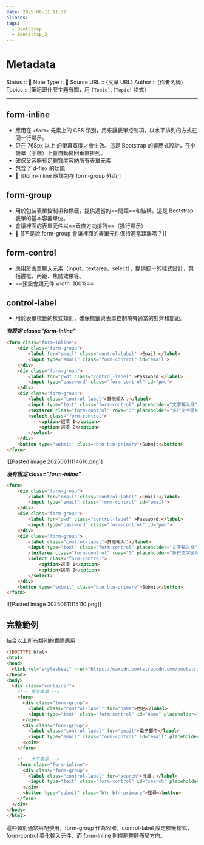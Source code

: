 ```yaml
---
date: 2025-06-11 11:37
aliases: 
tags:
  - BootStrap
  - BootStrap_3
---
```

# Metadata
Status :: 🌱
Note Type :: 📰
Source URL :: {文章 URL}
Author :: {作者名稱}
Topics :: {筆記跟什麼主題有關，用 `[Topic],[Topic]` 格式}

---
## form-inline

- 應用在 `<form>` 元素上的 CSS 類別，用來讓表單控制項，以水平排列的方式在同一行顯示。
- 只在 768px 以上 的螢幕寬度才會生效。這是 Bootstrap 的響應式設計，在小螢幕（手機）上會自動變回垂直排列。
- 確保父容器有足夠寬度容納所有表單元素
- 包含了 d-flex 的功能
- 📑 [[form-inline 應該包在 form-group 外面]]
## form-group

- 用於包裝表單控制項和標籤，提供適當的==間距==和結構。這是 Bootstrap 表單的基本容器單位。
- 會讓裡面的表單元件以==垂直方向排列==（換行顯示）
- 📑 [[不是說 form-group 會讓裡面的表單元件保持適當距離嗎？]]
## form-control

- 應用於表單輸入元素（input、textarea、select），提供統一的樣式設計，包括邊框、內距、焦點效果等。
- ==預設會讓元件 width: 100%==
## control-label

- 用於表單標籤的樣式類別，確保標籤與表單控制項有適當的對齊和間距。

***有設定 class="form-inline"*** 
```html
<form class="form-inline">
	<div class="form-group">
		<label for="email" class="control-label" >Email:</label>
		<input type="email" class="form-control" id="email">
	</div>
	<div class="form-group">
		<label for="pwd" class="control-label" >Password:</label>
		<input type="password" class="form-control" id="pwd">
	</div>
	<div class="form-group">
		<label class="control-label">其他輸入：</label>
		<input type="text" class="form-control" placeholder="文字輸入框">
		<textarea class="form-control" rows="3" placeholder="多行文字區域"></textarea>
		<select class="form-control">
			<option>選項 1</option>
			<option>選項 2</option>
		</select>
	</div>
	<button type="submit" class="btn btn-primary">Submit</button>
</form>
```

![[Pasted image 20250611114610.png]]

***沒有設定 class="form-inline"***
```html
<form>
	<div class="form-group">
		<label for="email" class="control-label" >Email:</label>
		<input type="email" class="form-control" id="email">
	</div>
	<div class="form-group">
		<label for="pwd" class="control-label" >Password:</label>
		<input type="password" class="form-control" id="pwd">
	</div>
	<div class="form-group">
		<label class="control-label">其他輸入：</label>
		<input type="text" class="form-control" placeholder="文字輸入框">
		<textarea class="form-control" rows="3" placeholder="多行文字區域"></textarea>
		<select class="form-control">
			<option>選項 1</option>
			<option>選項 2</option>
		</select>
	</div>
	<button type="submit" class="btn btn-primary">Submit</button>
</form>

```

![[Pasted image 20250611115110.png]]

## 完整範例

結合以上所有類別的實際應用：

```html
<!DOCTYPE html>
<html>
<head>
  <link rel="stylesheet" href="https://maxcdn.bootstrapcdn.com/bootstrap/3.4.1/css/bootstrap.min.css">
</head>
<body>
  <div class="container">
    <!-- 垂直表單 -->
    <form>
      <div class="form-group">
        <label class="control-label" for="name">姓名</label>
        <input type="text" class="form-control" id="name" placeholder="請輸入姓名">
      </div>
      <div class="form-group">
        <label class="control-label" for="email">電子郵件</label>
        <input type="email" class="form-control" id="email" placeholder="請輸入電子郵件">
      </div>
    </form>

    <!-- 水平表單 -->
    <form class="form-inline">
      <div class="form-group">
        <label class="control-label" for="search">搜尋：</label>
        <input type="text" class="form-control" id="search" placeholder="搜尋關鍵字">
      </div>
      <button type="submit" class="btn btn-primary">搜尋</button>
    </form>
  </div>
</body>
</html>
```

這些類別通常搭配使用，form-group 作為容器，control-label 設定標籤樣式，form-control 美化輸入元件，而 form-inline 則控制整體佈局方向。